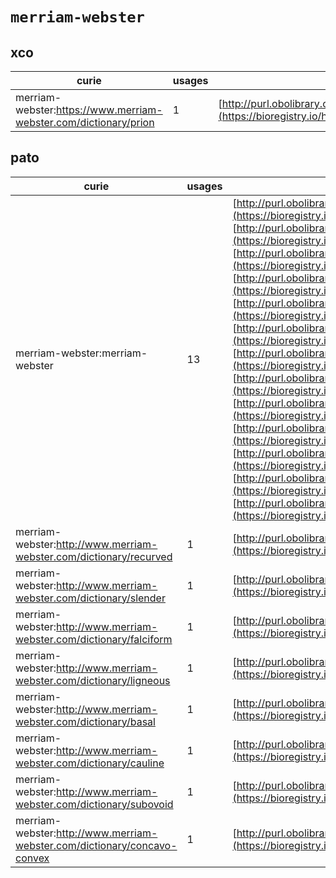 # `merriam-webster`
## xco
| curie                                                            |   usages | nodes                                                                                                           |
|------------------------------------------------------------------|----------|-----------------------------------------------------------------------------------------------------------------|
| merriam-webster:https://www.merriam-webster.com/dictionary/prion |        1 | [http://purl.obolibrary.org/obo/XCO:0000655](https://bioregistry.io/http://purl.obolibrary.org/obo/XCO:0000655) |
## pato
| curie                                                                    |   usages | nodes                                                                                                                                                                                                                                                                                                                                                                                                                                                                                                                                                                                                                                                                                                                                                                                                                                                                                                                                                                                                                                                                                                                                                                                                                                                                                                                                                                                                                                                                                                                                                 |
|--------------------------------------------------------------------------|----------|-------------------------------------------------------------------------------------------------------------------------------------------------------------------------------------------------------------------------------------------------------------------------------------------------------------------------------------------------------------------------------------------------------------------------------------------------------------------------------------------------------------------------------------------------------------------------------------------------------------------------------------------------------------------------------------------------------------------------------------------------------------------------------------------------------------------------------------------------------------------------------------------------------------------------------------------------------------------------------------------------------------------------------------------------------------------------------------------------------------------------------------------------------------------------------------------------------------------------------------------------------------------------------------------------------------------------------------------------------------------------------------------------------------------------------------------------------------------------------------------------------------------------------------------------------|
| merriam-webster:merriam-webster                                          |       13 | [http://purl.obolibrary.org/obo/PATO:0000048](https://bioregistry.io/http://purl.obolibrary.org/obo/PATO:0000048), [http://purl.obolibrary.org/obo/PATO:0001031](https://bioregistry.io/http://purl.obolibrary.org/obo/PATO:0001031), [http://purl.obolibrary.org/obo/PATO:0001171](https://bioregistry.io/http://purl.obolibrary.org/obo/PATO:0001171), [http://purl.obolibrary.org/obo/PATO:0001172](https://bioregistry.io/http://purl.obolibrary.org/obo/PATO:0001172), [http://purl.obolibrary.org/obo/PATO:0001543](https://bioregistry.io/http://purl.obolibrary.org/obo/PATO:0001543), [http://purl.obolibrary.org/obo/PATO:0001544](https://bioregistry.io/http://purl.obolibrary.org/obo/PATO:0001544), [http://purl.obolibrary.org/obo/PATO:0001545](https://bioregistry.io/http://purl.obolibrary.org/obo/PATO:0001545), [http://purl.obolibrary.org/obo/PATO:0002085](https://bioregistry.io/http://purl.obolibrary.org/obo/PATO:0002085), [http://purl.obolibrary.org/obo/PATO:0002113](https://bioregistry.io/http://purl.obolibrary.org/obo/PATO:0002113), [http://purl.obolibrary.org/obo/PATO:0002180](https://bioregistry.io/http://purl.obolibrary.org/obo/PATO:0002180), [http://purl.obolibrary.org/obo/PATO:0002391](https://bioregistry.io/http://purl.obolibrary.org/obo/PATO:0002391), [http://purl.obolibrary.org/obo/PATO:0002435](https://bioregistry.io/http://purl.obolibrary.org/obo/PATO:0002435), [http://purl.obolibrary.org/obo/PATO:0002437](https://bioregistry.io/http://purl.obolibrary.org/obo/PATO:0002437) |
| merriam-webster:http://www.merriam-webster.com/dictionary/recurved       |        1 | [http://purl.obolibrary.org/obo/PATO:0002211](https://bioregistry.io/http://purl.obolibrary.org/obo/PATO:0002211)                                                                                                                                                                                                                                                                                                                                                                                                                                                                                                                                                                                                                                                                                                                                                                                                                                                                                                                                                                                                                                                                                                                                                                                                                                                                                                                                                                                                                                     |
| merriam-webster:http://www.merriam-webster.com/dictionary/slender        |        1 | [http://purl.obolibrary.org/obo/PATO:0002212](https://bioregistry.io/http://purl.obolibrary.org/obo/PATO:0002212)                                                                                                                                                                                                                                                                                                                                                                                                                                                                                                                                                                                                                                                                                                                                                                                                                                                                                                                                                                                                                                                                                                                                                                                                                                                                                                                                                                                                                                     |
| merriam-webster:http://www.merriam-webster.com/dictionary/falciform      |        1 | [http://purl.obolibrary.org/obo/PATO:0002215](https://bioregistry.io/http://purl.obolibrary.org/obo/PATO:0002215)                                                                                                                                                                                                                                                                                                                                                                                                                                                                                                                                                                                                                                                                                                                                                                                                                                                                                                                                                                                                                                                                                                                                                                                                                                                                                                                                                                                                                                     |
| merriam-webster:http://www.merriam-webster.com/dictionary/ligneous       |        1 | [http://purl.obolibrary.org/obo/PATO:0002348](https://bioregistry.io/http://purl.obolibrary.org/obo/PATO:0002348)                                                                                                                                                                                                                                                                                                                                                                                                                                                                                                                                                                                                                                                                                                                                                                                                                                                                                                                                                                                                                                                                                                                                                                                                                                                                                                                                                                                                                                     |
| merriam-webster:http://www.merriam-webster.com/dictionary/basal          |        1 | [http://purl.obolibrary.org/obo/PATO:0002349](https://bioregistry.io/http://purl.obolibrary.org/obo/PATO:0002349)                                                                                                                                                                                                                                                                                                                                                                                                                                                                                                                                                                                                                                                                                                                                                                                                                                                                                                                                                                                                                                                                                                                                                                                                                                                                                                                                                                                                                                     |
| merriam-webster:http://www.merriam-webster.com/dictionary/cauline        |        1 | [http://purl.obolibrary.org/obo/PATO:0002350](https://bioregistry.io/http://purl.obolibrary.org/obo/PATO:0002350)                                                                                                                                                                                                                                                                                                                                                                                                                                                                                                                                                                                                                                                                                                                                                                                                                                                                                                                                                                                                                                                                                                                                                                                                                                                                                                                                                                                                                                     |
| merriam-webster:http://www.merriam-webster.com/dictionary/subovoid       |        1 | [http://purl.obolibrary.org/obo/PATO:0002537](https://bioregistry.io/http://purl.obolibrary.org/obo/PATO:0002537)                                                                                                                                                                                                                                                                                                                                                                                                                                                                                                                                                                                                                                                                                                                                                                                                                                                                                                                                                                                                                                                                                                                                                                                                                                                                                                                                                                                                                                     |
| merriam-webster:http://www.merriam-webster.com/dictionary/concavo-convex |        1 | [http://purl.obolibrary.org/obo/PATO:0002538](https://bioregistry.io/http://purl.obolibrary.org/obo/PATO:0002538)                                                                                                                                                                                                                                                                                                                                                                                                                                                                                                                                                                                                                                                                                                                                                                                                                                                                                                                                                                                                                                                                                                                                                                                                                                                                                                                                                                                                                                     |
